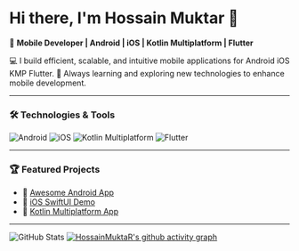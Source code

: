 # Hi there, I'm Hossain Muktar 👋

🎯 **Mobile Developer | Android | iOS | Kotlin Multiplatform | Flutter** 

💻 I build efficient, scalable, and intuitive mobile applications for Android iOS KMP Flutter.
🚀 Always learning and exploring new technologies to enhance mobile development.

---

### 🛠️ Technologies & Tools

![Android](https://img.shields.io/badge/-Android-05122A?style=flat&logo=android)
![iOS](https://img.shields.io/badge/-iOS-05122A?style=flat&logo=apple)
![Kotlin Multiplatform](https://img.shields.io/badge/-Kotlin_Multiplatform-05122A?style=flat&logo=kotlin)
![Flutter](https://img.shields.io/badge/-Flutter-05122A?style=flat&logo=flutter)

---

### 🏆 Featured Projects

- 🔗 [Awesome Android App](https://github.com/yourusername/android-app)
- 🔗 [iOS SwiftUI Demo](https://github.com/yourusername/ios-app)
- 🔗 [Kotlin Multiplatform App](https://github.com/yourusername/kotlin-multiplatform-app)

---

![GitHub Stats](https://github-readme-stats.vercel.app/api?username=hossainmuktar&show_icons=true&theme=radical)
[![HossainMuktaR's github activity graph](https://github-readme-activity-graph.vercel.app/graph?username=hossainmuktarr&theme=react-dark)](https://github.com/hossainmuktar/github-readme-activity-graph)

